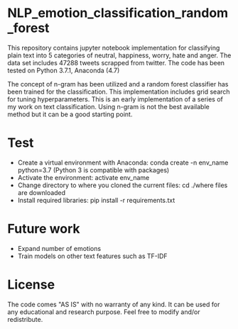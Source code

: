 # NLP_emotion_classification_random_forest
This repository contains jupyter notebook implementation for classifying plain text into 5 categories of neutral, happiness, worry, hate and anger. The data set includes 47288 tweets scrapped from twitter.
The code has been tested on Python 3.7.1, Anaconda (4.7)

The concept of n-gram has been utilized and a random forest classifier has been trained for the classification. This implementation includes grid search for tuning hyperparameters.
This is an early implementation of a series of my work on text classification. Using n-gram is not the best available method but it can be a good starting point.

# Test
- Create a virtual environment with Anaconda:  conda create -n env_name python=3.7 (Python 3 is compatible with packages)
- Activate the environment: activate env_name
- Change directory to where you cloned the current files: cd ./where files are downloaded
- Install required libraries: pip install -r requirements.txt

# Future work
- Expand number of emotions
- Train models on other text features such as TF-IDF


# License
The code comes "AS IS" with no warranty of any kind. It can be used for any educational and research purpose. Feel free to modify and/or redistribute.
